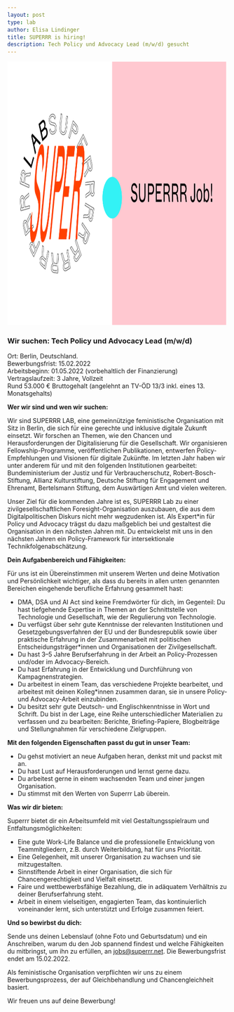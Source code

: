 ```yaml
---
layout: post
type: lab
author: Elisa Lindinger
title: SUPERRR is hiring!
description: Tech Policy und Advocacy Lead (m/w/d) gesucht
---
```


<img src="/assets/img/blog/jobs_policy.png" alt="Image with Logo and SUPERRR Jobs text" width="500" height="600">


<h3>Wir suchen: Tech Policy und Advocacy Lead (m/w/d)</h3>

<p>Ort: Berlin, Deutschland.
<br>Bewerbungsfrist: 15.02.2022
<br>Arbeitsbeginn: 01.05.2022 (vorbehaltlich der Finanzierung)
<br>Vertragslaufzeit: 3 Jahre, Vollzeit
<br>Rund 53.000 € Bruttogehalt (angelehnt an TV-ÖD 13/3 inkl. eines 13. Monatsgehalts)</p>


<p><b>Wer wir sind und wen wir suchen:</b></p>

<p>Wir sind SUPERRR LAB, eine gemeinnützige feministische Organisation mit Sitz in Berlin, die sich für eine gerechte und inklusive digitale Zukunft einsetzt. Wir forschen an Themen, wie den Chancen und Herausforderungen der Digitalisierung für die Gesellschaft. Wir organisieren Fellowship-Programme, veröffentlichen Publikationen, entwerfen Policy-Empfehlungen und Visionen für digitale Zukünfte. Im letzten Jahr haben wir unter anderem für und mit den folgenden Institutionen gearbeitet: Bundeministerium der Justiz und für Verbraucherschutz, Robert-Bosch-Stiftung, Allianz Kulturstiftung, Deutsche Stiftung für Engagement und Ehrenamt, Bertelsmann Stiftung, dem Auswärtigen Amt und vielen weiteren.</p>

<p>Unser Ziel für die kommenden Jahre ist es, SUPERRR Lab zu einer zivilgesellschaftlichen Foresight-Organisation auszubauen, die aus dem  Digitalpolitischen Diskurs nicht mehr wegzudenken ist. Als Expert*in für Policy und Advocacy trägst du dazu maßgeblich bei und gestaltest die Organisation in den nächsten Jahren mit. Du entwickelst mit uns in den nächsten Jahren ein Policy-Framework für intersektionale Technikfolgenabschätzung.</p>


<p><b>Dein Aufgabenbereich und Fähigkeiten:</b></p>
<p>Für uns ist ein Übereinstimmen mit unserem Werten und deine Motivation
und Persönlichkeit wichtiger, als dass du bereits in allen unten genannten Bereichen eingehende berufliche Erfahrung gesammelt hast:</p>

<ul>
  <li>DMA, DSA und AI Act sind keine Fremdwörter für dich, im Gegenteil: Du hast tiefgehende Expertise in Themen an der Schnittstelle von Technologie und Gesellschaft, wie der Regulierung von Technologie.</li>
	<li>Du verfügst über sehr gute Kenntnisse der relevanten Institutionen und Gesetzgebungsverfahren der EU und der Bundesrepublik sowie über praktische Erfahrung in der Zusammenarbeit mit politischen Entscheidungsträger*innen und Organisationen der Zivilgesellschaft.</li>
	<li>Du hast 3–5 Jahre Berufserfahrung in der Arbeit an Policy-Prozessen und/oder im Advocacy-Bereich.</li>
  <li>Du hast Erfahrung in der Entwicklung und Durchführung von Kampagnenstrategien. </li>
	<li>Du arbeitest in einem Team, das verschiedene Projekte bearbeitet, und arbeitest mit deinen Kolleg*innen zusammen daran, sie in unsere Policy- und Advocacy-Arbeit einzubinden.</li>
	<li>Du besitzt sehr gute Deutsch- und Englischkenntnisse in Wort und Schrift. Du bist in der Lage, eine Reihe unterschiedlicher Materialien zu verfassen und zu bearbeiten: Berichte, Briefing-Papiere, Blogbeiträge und Stellungnahmen für verschiedene Zielgruppen.</li>
</ul>

<p><b>Mit den folgenden Eigenschaften passt du gut in unser Team:</b></p>
<ul>
	<li>Du gehst motiviert an neue Aufgaben heran, denkst mit und packst mit an.</li>
	<li>Du hast Lust auf Herausforderungen und lernst gerne dazu.</li>
	<li>Du arbeitest gerne in einem wachsenden Team und einer jungen Organisation.</li>
	<li>Du stimmst mit den Werten von Superrr Lab überein.</li>
</ul>


<p><b>Was wir dir bieten:</b></p>
<p>Superrr bietet dir ein Arbeitsumfeld mit viel Gestaltungsspielraum und Entfaltungsmöglichkeiten: </p>

<ul>
	<li>Eine gute Work-Life Balance und die professionelle Entwicklung von Teammitgliedern, z.B. durch Weiterbildung, hat für uns Priorität.</li>
	<li>Eine Gelegenheit, mit unserer Organisation zu wachsen und sie mitzugestalten.</li>
	<li>Sinnstiftende Arbeit in einer Organisation, die sich für Chancengerechtigkeit und Vielfalt einsetzt.</li>
	<li>Faire und wettbewerbsfähige Bezahlung, die in adäquatem Verhältnis zu deiner Berufserfahrung steht.</li>
	<li>Arbeit in einem vielseitigen, engagierten Team, das kontinuierlich voneinander lernt, sich unterstützt und Erfolge zusammen feiert.</li>
</ul>    

<p><b>Und so bewirbst du dich:</b></p>
<p>Sende uns deinen Lebenslauf (ohne Foto und Geburtsdatum) und ein Anschreiben, warum du den Job spannend findest und welche Fähigkeiten du mitbringst, um ihn zu erfüllen, an <a href="mailto:jobs@superrr.net">jobs@superrr.net</a>. Die Bewerbungsfrist endet am 15.02.2022.</p>
<p>Als feministische Organisation verpflichten wir uns zu einem Bewerbungsprozess, der auf Gleichbehandlung und Chancengleichheit basiert.</p> 

<p>Wir freuen uns auf deine Bewerbung!</p>
